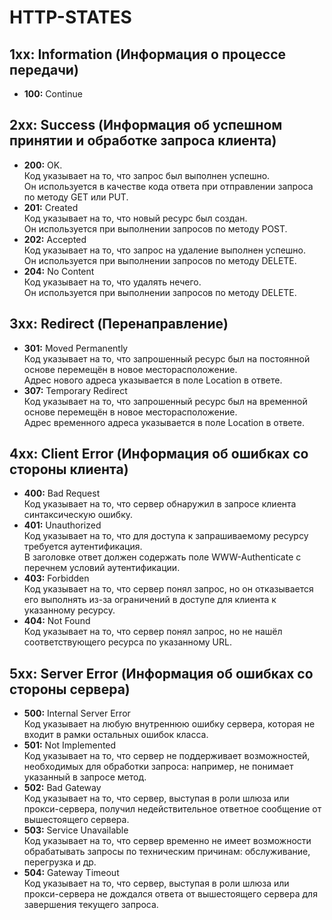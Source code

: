 # HTTP-STATES

## 1xx: Information (Информация о процессе передачи)
- __100:__ Continue

## 2xx: Success (Информация об успешном принятии и обработке запроса клиента)
- __200:__ OK.  
Код указывает на то, что запрос был выполнен успешно.  
Он используется в качестве кода ответа при отправлении запроса по методу GET или PUT.
- __201:__ Created  
Код указывает на то, что новый ресурс был создан.  
Он используется при выполнении запросов по методу POST.
- __202:__ Accepted  
Код указывает на то, что запрос на удаление выполнен успешно.  
Он используется при выполнении запросов по методу DELETE.
- __204:__ No Content  
Код указывает на то, что удалять нечего.  
Он используется при выполнении запросов по методу DELETE. 

## 3xx: Redirect (Перенаправление)
- __301:__ Moved Permanently  
Код указывает на то, что запрошенный ресурс был на постоянной основе перемещён в новое месторасположение.  
Адрес нового адреса указывается в поле Location в ответе.
- __307:__ Temporary Redirect  
Код указывает на то, что запрошенный ресурс был на временной основе перемещён в новое месторасположение.  
Адрес временного адреса указывается в поле Location в ответе.

## 4xx: Client Error (Информация об ошибках со стороны клиента)
- __400:__ Bad Request  
Код указывает на то, что сервер обнаружил в запросе клиента синтаксическую ошибку.
- __401:__ Unauthorized  
Код указывает на то, что для доступа к запрашиваемому ресурсу требуется аутентификация.  
В заголовке ответ должен содержать поле WWW-Authenticate с перечнем условий аутентификации.
- __403:__ Forbidden  
Код указывает на то, что сервер понял запрос, но он отказывается его выполнять из-за ограничений в доступе для клиента к указанному ресурсу.
- __404:__ Not Found  
Код указывает на то, что сервер понял запрос, но не нашёл соответствующего ресурса по указанному URL.

## 5xx: Server Error (Информация об ошибках со стороны сервера)
- __500:__ Internal Server Error  
Код указывает на любую внутреннюю ошибку сервера, которая не входит в рамки остальных ошибок класса.
- __501:__ Not Implemented  
Код указывает на то, что сервер не поддерживает возможностей, необходимых для обработки запроса: например, не понимает указанный в запросе метод.
- __502:__ Bad Gateway  
Код указывает на то, что сервер, выступая в роли шлюза или прокси-сервера, получил недействительное ответное сообщение от вышестоящего сервера.
- __503:__ Service Unavailable  
Код указывает на то, что сервер временно не имеет возможности обрабатывать запросы по техническим причинам: обслуживание, перегрузка и др.
- __504:__ Gateway Timeout  
Код указывает на то, что сервер, выступая в роли шлюза или прокси-сервера не дождался ответа от вышестоящего сервера для завершения текущего запроса.